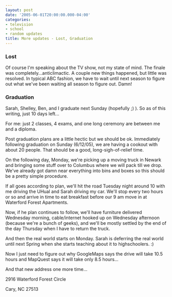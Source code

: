 ```yaml
---
layout: post
date: '2005-06-01T20:00:00.000-04:00'
categories:
- television
- school
- random updates
title: More updates - Lost, Graduation
---
```


<h3>Lost</h3>Of course I'm speaking about the TV show, not my state of mind. The finale was completely...anticlimactic. A couple new things happened, but little was resolved. In typical ABC fashion, we have to wait until next season to figure out what we've been waiting all season to figure out. Damn! <h3>Graduation</h3>Sarah, Shelley, Ben, and I graduate next Sunday (hopefully ;) ). So as of this writing, just 10 days left...

For me: just 2 classes, 4 exams, and one long ceremony are between me and a diploma.

Post graduation plans are a little hectic but we should be ok. Immediately following graduation on Sunday (6/12/05), we are having a cookout with about 20 people. That should be a good, long-sigh-of-relief time.

On the following day, Monday, we're picking up a moving truck in Newark and bringing some stuff over to Columbus where we will pack till we drop. We've already got damn near everything into bins and boxes so this should be a pretty simple procedure.

If all goes according to plan, we'll hit the road Tuesday night around 10 with me driving the UHual and Sarah driving my car. We'll stop every two hours or so and arrive in time to eat breakfast before our 9 am move in at Waterford Forest Apartments.

Now, if he plan continues to follow, we'll have furniture delivered Wednesday morning, cable/internet hooked up on Wednesday afternoon (because we're a bunch of geeks), and we'll be mostly settled by the end of the day Thursday when I have to return the truck.

And then the real world starts on Monday. Sarah is deferring the real world until next Spring when she starts teaching about it to highschoolers. :)

Now I just need to figure out why GoogleMaps says the drive will take 10.5 hours and MapQuest says it will take only 8.5 hours...

And that new address one more time...

   2916 Waterford Forest Circle

   Cary, NC 27513